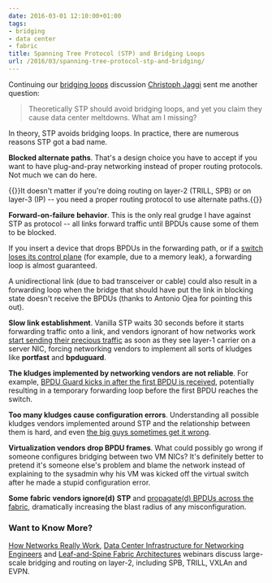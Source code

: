 ```yaml
---
date: 2016-03-01 12:10:00+01:00
tags:
- bridging
- data center
- fabric
title: Spanning Tree Protocol (STP) and Bridging Loops
url: /2016/03/spanning-tree-protocol-stp-and-bridging/
---
```

Continuing our [bridging loops](/2016/02/vlans-and-failure-domains-revisited/) discussion [Christoph Jaggi](http://uebermeister.com/about.html) sent me another question:

> Theoretically STP should avoid bridging loops, and yet you claim they cause data center meltdowns. What am I missing?

In theory, STP avoids bridging loops. In practice, there are numerous reasons STP got a bad name.
<!--more-->
**Blocked alternate paths**. That's a design choice you have to accept if you want to have plug-and-pray networking instead of proper routing protocols. Not much we can do here.

{{<note info>}}It doesn't matter if you're doing routing on layer-2 (TRILL, SPB) or on layer-3 (IP) -- you need a proper routing protocol to use alternate paths.{{</note>}}

**Forward-on-failure** **behavior**. This is the only real grudge I have against STP as protocol -- all links forward traffic until BPDUs cause some of them to be blocked.

If you insert a device that drops BPDUs in the forwarding path, or if a [switch loses its control plane](/2014/07/is-stp-really-evil/) (for example, due to a memory leak), a forwarding loop is almost guaranteed.

A unidirectional link (due to bad transceiver or cable) could also result in a forwarding loop when the bridge that should have put the link in blocking state doesn't receive the BPDUs (thanks to Antonio Ojea for pointing this out).

**Slow link establishment**. Vanilla STP waits 30 seconds before it starts forwarding traffic onto a link, and vendors ignorant of how networks work [start sending their precious traffic](/2014/08/stp-and-expert-beginners/) as soon as they see layer-1 carrier on a server NIC, forcing networking vendors to implement all sorts of kludges like **portfast** and **bpduguard**.

**The kludges implemented by networking vendors are not reliable**. For example, [BPDU Guard kicks in after the first BPDU is received](/2012/04/stp-loops-strike-again/), potentially resulting in a temporary forwarding loop before the first BPDU reaches the switch.

**Too many kludges cause configuration errors**. Understanding all possible kludges vendors implemented around STP and the relationship between them is hard, and even [the big guys sometimes get it wrong](/2015/06/another-spectacular-layer-2-failure/).

**Virtualization vendors drop BPDU frames**. What could possibly go wrong if someone configures bridging between two VM NICs? It's definitely better to pretend it's someone else's problem and blame the network instead of explaining to the sysadmin why his VM was kicked off the virtual switch after he made a stupid configuration error.

**Some** **fabric** **vendors ignore(d)** **STP** and [propagate(d) BPDUs across the fabric](/2011/05/ignoring-stp-be-careful-be-very-careful/), dramatically increasing the blast radius of any misconfiguration.

### Want to Know More?

[How Networks Really Work](https://www.ipspace.net/How_Networks_Really_Work), [Data Center Infrastructure for Networking Engineers](https://www.ipspace.net/Data_Center_Infrastructure_for_Networking_Engineers) and [Leaf-and-Spine Fabric Architectures](https://www.ipspace.net/Leaf-and-Spine_Fabric_Architectures) webinars discuss large-scale bridging and routing on layer-2, including SPB, TRILL, VXLAn and EVPN.